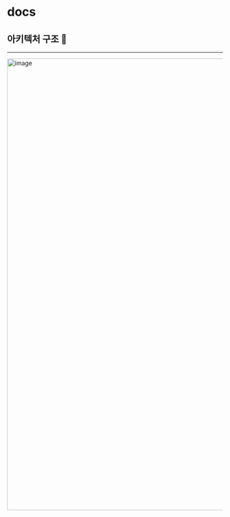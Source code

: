 # docs


## 아키텍처 구조 🚀

<hr>


<img width="1054" alt="image" src="https://github.com/nhnacademy-be6-supernova/docs/assets/91319157/78831552-adda-41c4-a2e2-fcaabb2663a9">

